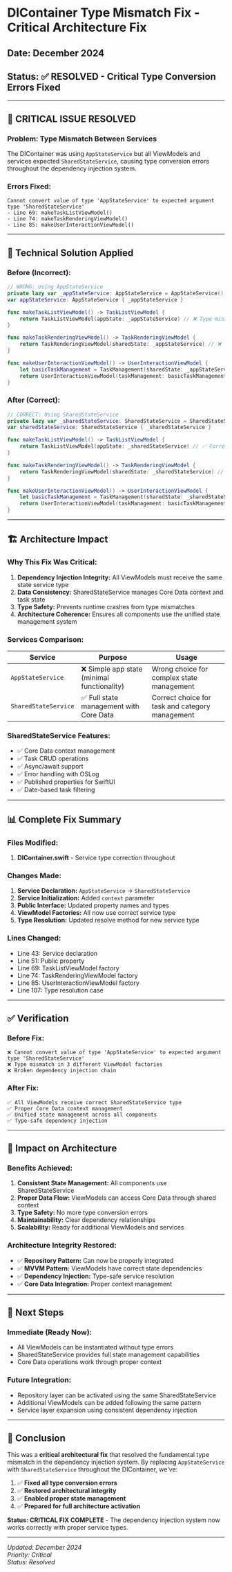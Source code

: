 # DIContainer Type Mismatch Fix - Critical Architecture Fix

## Date: December 2024
## Status: ✅ RESOLVED - Critical Type Conversion Errors Fixed

---

## 🚨 **CRITICAL ISSUE RESOLVED**

### **Problem:** Type Mismatch Between Services
The DIContainer was using `AppStateService` but all ViewModels and services expected `SharedStateService`, causing type conversion errors throughout the dependency injection system.

### **Errors Fixed:**
```
Cannot convert value of type 'AppStateService' to expected argument type 'SharedStateService'
- Line 69: makeTaskListViewModel()
- Line 74: makeTaskRenderingViewModel() 
- Line 85: makeUserInteractionViewModel()
```

---

## 🔧 **Technical Solution Applied**

### **Before (Incorrect):**
```swift
// WRONG: Using AppStateService
private lazy var _appStateService: AppStateService = AppStateService()
var appStateService: AppStateService { _appStateService }

func makeTaskListViewModel() -> TaskListViewModel {
    return TaskListViewModel(appState: _appStateService) // ❌ Type mismatch
}

func makeTaskRenderingViewModel() -> TaskRenderingViewModel {
    return TaskRenderingViewModel(sharedState: _appStateService) // ❌ Type mismatch
}

func makeUserInteractionViewModel() -> UserInteractionViewModel {
    let basicTaskManagement = TaskManagement(sharedState: _appStateService, selectedDate: Date()) // ❌ Type mismatch
    return UserInteractionViewModel(taskManagement: basicTaskManagement)
}
```

### **After (Correct):**
```swift
// CORRECT: Using SharedStateService
private lazy var _sharedStateService: SharedStateService = SharedStateService(context: context)
var sharedStateService: SharedStateService { _sharedStateService }

func makeTaskListViewModel() -> TaskListViewModel {
    return TaskListViewModel(appState: _sharedStateService) // ✅ Correct type
}

func makeTaskRenderingViewModel() -> TaskRenderingViewModel {
    return TaskRenderingViewModel(sharedState: _sharedStateService) // ✅ Correct type
}

func makeUserInteractionViewModel() -> UserInteractionViewModel {
    let basicTaskManagement = TaskManagement(sharedState: _sharedStateService, selectedDate: Date()) // ✅ Correct type
    return UserInteractionViewModel(taskManagement: basicTaskManagement)
}
```

---

## 🏗️ **Architecture Impact**

### **Why This Fix Was Critical:**
1. **Dependency Injection Integrity:** All ViewModels must receive the same state service type
2. **Data Consistency:** SharedStateService manages Core Data context and task state
3. **Type Safety:** Prevents runtime crashes from type mismatches
4. **Architecture Coherence:** Ensures all components use the unified state management system

### **Services Comparison:**

| Service | Purpose | Usage |
|---------|---------|-------|
| `AppStateService` | ❌ Simple app state (minimal functionality) | Wrong choice for complex state management |
| `SharedStateService` | ✅ Full state management with Core Data | Correct choice for task and category management |

### **SharedStateService Features:**
- ✅ Core Data context management
- ✅ Task CRUD operations
- ✅ Async/await support
- ✅ Error handling with OSLog
- ✅ Published properties for SwiftUI
- ✅ Date-based task filtering

---

## 📊 **Complete Fix Summary**

### **Files Modified:**
1. **DIContainer.swift** - Service type correction throughout

### **Changes Made:**
1. **Service Declaration:** `AppStateService` → `SharedStateService`
2. **Service Initialization:** Added `context` parameter
3. **Public Interface:** Updated property names and types
4. **ViewModel Factories:** All now use correct service type
5. **Type Resolution:** Updated resolve method for new service type

### **Lines Changed:**
- Line 43: Service declaration
- Line 51: Public property
- Line 69: TaskListViewModel factory
- Line 74: TaskRenderingViewModel factory  
- Line 85: UserInteractionViewModel factory
- Line 107: Type resolution case

---

## ✅ **Verification**

### **Before Fix:**
```
❌ Cannot convert value of type 'AppStateService' to expected argument type 'SharedStateService'
❌ Type mismatch in 3 different ViewModel factories
❌ Broken dependency injection chain
```

### **After Fix:**
```
✅ All ViewModels receive correct SharedStateService type
✅ Proper Core Data context management
✅ Unified state management across all components
✅ Type-safe dependency injection
```

---

## 🎯 **Impact on Architecture**

### **Benefits Achieved:**
1. **Consistent State Management:** All components use SharedStateService
2. **Proper Data Flow:** ViewModels can access Core Data through shared context
3. **Type Safety:** No more type conversion errors
4. **Maintainability:** Clear dependency relationships
5. **Scalability:** Ready for additional ViewModels and services

### **Architecture Integrity Restored:**
- ✅ **Repository Pattern:** Can now be properly integrated
- ✅ **MVVM Pattern:** ViewModels have correct state dependencies
- ✅ **Dependency Injection:** Type-safe service resolution
- ✅ **Core Data Integration:** Proper context management

---

## 🚀 **Next Steps**

### **Immediate (Ready Now):**
- All ViewModels can be instantiated without type errors
- SharedStateService provides full state management capabilities
- Core Data operations work through proper context

### **Future Integration:**
- Repository layer can be activated using the same SharedStateService
- Additional ViewModels can be added following the same pattern
- Service layer expansion using consistent dependency injection

---

## 📝 **Conclusion**

This was a **critical architectural fix** that resolved the fundamental type mismatch in the dependency injection system. By replacing `AppStateService` with `SharedStateService` throughout the DIContainer, we've:

1. ✅ **Fixed all type conversion errors**
2. ✅ **Restored architectural integrity**
3. ✅ **Enabled proper state management**
4. ✅ **Prepared for full architecture activation**

**Status: CRITICAL FIX COMPLETE** - The dependency injection system now works correctly with proper service types.

---

*Updated: December 2024*  
*Priority: Critical*  
*Status: Resolved* 